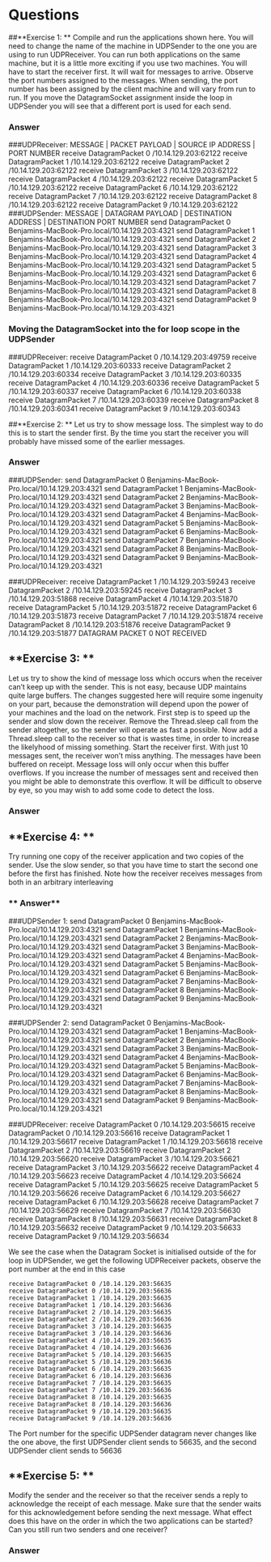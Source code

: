 # Questions

##**Exercise 1: ** 
Compile and run the applications shown here. You will need to change the name of the machine in UDPSender to the one you are using to run UDPReceiver. 
You can run both applications on the same machine, but it is a little more exciting if you use two machines. You will have to start the receiver first. 
It will wait for messages to arrive. Observe the port numbers assigned to the messages. When sending, the port number has been assigned by the client machine and will vary from run to run.
If you move the DatagramSocket assignment inside the loop in UDPSender you will see that a different port is used for each send.

### **Answer** 
###UDPReceiver:
	MESSAGE | PACKET PAYLOAD | SOURCE IP ADDRESS | PORT NUMBER
	receive DatagramPacket 0 /10.14.129.203:62122
	receive DatagramPacket 1 /10.14.129.203:62122
	receive DatagramPacket 2 /10.14.129.203:62122
	receive DatagramPacket 3 /10.14.129.203:62122
	receive DatagramPacket 4 /10.14.129.203:62122
	receive DatagramPacket 5 /10.14.129.203:62122
	receive DatagramPacket 6 /10.14.129.203:62122
	receive DatagramPacket 7 /10.14.129.203:62122
	receive DatagramPacket 8 /10.14.129.203:62122
	receive DatagramPacket 9 /10.14.129.203:62122
###UDPSender: 
	MESSAGE | DATAGRAM PAYLOAD | DESTINATION ADDRESS | DESTINATION PORT NUMBER
	send DatagramPacket 0 Benjamins-MacBook-Pro.local/10.14.129.203:4321
	send DatagramPacket 1 Benjamins-MacBook-Pro.local/10.14.129.203:4321
	send DatagramPacket 2 Benjamins-MacBook-Pro.local/10.14.129.203:4321
	send DatagramPacket 3 Benjamins-MacBook-Pro.local/10.14.129.203:4321
	send DatagramPacket 4 Benjamins-MacBook-Pro.local/10.14.129.203:4321
	send DatagramPacket 5 Benjamins-MacBook-Pro.local/10.14.129.203:4321
	send DatagramPacket 6 Benjamins-MacBook-Pro.local/10.14.129.203:4321
	send DatagramPacket 7 Benjamins-MacBook-Pro.local/10.14.129.203:4321
	send DatagramPacket 8 Benjamins-MacBook-Pro.local/10.14.129.203:4321
	send DatagramPacket 9 Benjamins-MacBook-Pro.local/10.14.129.203:4321

### Moving the DatagramSocket into the for loop scope in the UDPSender
###UDPReceiver: 
	receive DatagramPacket 0 /10.14.129.203:49759
	receive DatagramPacket 1 /10.14.129.203:60333
	receive DatagramPacket 2 /10.14.129.203:60334
	receive DatagramPacket 3 /10.14.129.203:60335
	receive DatagramPacket 4 /10.14.129.203:60336
	receive DatagramPacket 5 /10.14.129.203:60337
	receive DatagramPacket 6 /10.14.129.203:60338
	receive DatagramPacket 7 /10.14.129.203:60339
	receive DatagramPacket 8 /10.14.129.203:60341
	receive DatagramPacket 9 /10.14.129.203:60343

##**Exercise 2: **
Let us try to show message loss. The simplest way to do this is to start the sender first. By the time you start the receiver you will probably have missed some of the earlier messages.

### **Answer**

###UDPSender:
	send DatagramPacket 0 Benjamins-MacBook-Pro.local/10.14.129.203:4321
	send DatagramPacket 1 Benjamins-MacBook-Pro.local/10.14.129.203:4321
	send DatagramPacket 2 Benjamins-MacBook-Pro.local/10.14.129.203:4321
	send DatagramPacket 3 Benjamins-MacBook-Pro.local/10.14.129.203:4321
	send DatagramPacket 4 Benjamins-MacBook-Pro.local/10.14.129.203:4321
	send DatagramPacket 5 Benjamins-MacBook-Pro.local/10.14.129.203:4321
	send DatagramPacket 6 Benjamins-MacBook-Pro.local/10.14.129.203:4321
	send DatagramPacket 7 Benjamins-MacBook-Pro.local/10.14.129.203:4321
	send DatagramPacket 8 Benjamins-MacBook-Pro.local/10.14.129.203:4321
	send DatagramPacket 9 Benjamins-MacBook-Pro.local/10.14.129.203:4321


###UDPReceiver: 
	receive DatagramPacket 1 /10.14.129.203:59243
	receive DatagramPacket 2 /10.14.129.203:59245
	receive DatagramPacket 3 /10.14.129.203:51868
	receive DatagramPacket 4 /10.14.129.203:51870
	receive DatagramPacket 5 /10.14.129.203:51872
	receive DatagramPacket 6 /10.14.129.203:51873
	receive DatagramPacket 7 /10.14.129.203:51874
	receive DatagramPacket 8 /10.14.129.203:51876
	receive DatagramPacket 9 /10.14.129.203:51877
	DATAGRAM PACKET 0 NOT RECEIVED

## **Exercise 3: ** 
Let us try to show the kind of message loss which occurs when the receiver can’t keep up with the sender. This is not easy, because UDP maintains quite large buffers. 
The changes suggested here will require some ingenuity on your part, because the demonstration will depend upon the power of your machines and the load on the network.
First step is to speed up the sender and slow down the receiver. Remove the Thread.sleep call from the sender altogether, so the sender will operate as fast a possible. 
Now add a Thread.sleep call to the receiver so that is wastes time, in order to increase the likelyhood of missing something. Start the receiver first. With just 10 messages sent, 
the receiver won’t miss anything. The messages have been buffered on receipt. Message loss will only occur when this buffer overflows. If you increase the number of messages sent and 
received then you might be able to demonstrate this overflow. It will be difficult to observe by eye, so you may wish to add some code to detect the loss.

### **Answer** 


## **Exercise 4: **
Try running one copy of the receiver application and two copies of the sender. Use the slow sender, so that you have time to start the second one before the first has finished. Note how the receiver 
receives messages from both in an arbitrary interleaving

### ** Answer**

###UDPSender 1:
	send DatagramPacket 0 Benjamins-MacBook-Pro.local/10.14.129.203:4321
	send DatagramPacket 1 Benjamins-MacBook-Pro.local/10.14.129.203:4321
	send DatagramPacket 2 Benjamins-MacBook-Pro.local/10.14.129.203:4321
	send DatagramPacket 3 Benjamins-MacBook-Pro.local/10.14.129.203:4321
	send DatagramPacket 4 Benjamins-MacBook-Pro.local/10.14.129.203:4321
	send DatagramPacket 5 Benjamins-MacBook-Pro.local/10.14.129.203:4321
	send DatagramPacket 6 Benjamins-MacBook-Pro.local/10.14.129.203:4321
	send DatagramPacket 7 Benjamins-MacBook-Pro.local/10.14.129.203:4321
	send DatagramPacket 8 Benjamins-MacBook-Pro.local/10.14.129.203:4321
	send DatagramPacket 9 Benjamins-MacBook-Pro.local/10.14.129.203:4321

###UDPSender 2:
	send DatagramPacket 0 Benjamins-MacBook-Pro.local/10.14.129.203:4321
	send DatagramPacket 1 Benjamins-MacBook-Pro.local/10.14.129.203:4321
	send DatagramPacket 2 Benjamins-MacBook-Pro.local/10.14.129.203:4321
	send DatagramPacket 3 Benjamins-MacBook-Pro.local/10.14.129.203:4321
	send DatagramPacket 4 Benjamins-MacBook-Pro.local/10.14.129.203:4321
	send DatagramPacket 5 Benjamins-MacBook-Pro.local/10.14.129.203:4321
	send DatagramPacket 6 Benjamins-MacBook-Pro.local/10.14.129.203:4321
	send DatagramPacket 7 Benjamins-MacBook-Pro.local/10.14.129.203:4321
	send DatagramPacket 8 Benjamins-MacBook-Pro.local/10.14.129.203:4321
	send DatagramPacket 9 Benjamins-MacBook-Pro.local/10.14.129.203:4321

###UDPReceiver:
	receive DatagramPacket 0 /10.14.129.203:56615
	receive DatagramPacket 0 /10.14.129.203:56616
	receive DatagramPacket 1 /10.14.129.203:56617
	receive DatagramPacket 1 /10.14.129.203:56618
	receive DatagramPacket 2 /10.14.129.203:56619
	receive DatagramPacket 2 /10.14.129.203:56620
	receive DatagramPacket 3 /10.14.129.203:56621
	receive DatagramPacket 3 /10.14.129.203:56622
	receive DatagramPacket 4 /10.14.129.203:56623
	receive DatagramPacket 4 /10.14.129.203:56624
	receive DatagramPacket 5 /10.14.129.203:56625
	receive DatagramPacket 5 /10.14.129.203:56626
	receive DatagramPacket 6 /10.14.129.203:56627
	receive DatagramPacket 6 /10.14.129.203:56628
	receive DatagramPacket 7 /10.14.129.203:56629
	receive DatagramPacket 7 /10.14.129.203:56630
	receive DatagramPacket 8 /10.14.129.203:56631
	receive DatagramPacket 8 /10.14.129.203:56632
	receive DatagramPacket 9 /10.14.129.203:56633
	receive DatagramPacket 9 /10.14.129.203:56634

We see the case when the Datagram Socket is initialised outside of the for loop in UDPSender, we get the following UDPReceiver packets, observe the port number at the end in this case 
	
	receive DatagramPacket 0 /10.14.129.203:56635
	receive DatagramPacket 0 /10.14.129.203:56636
	receive DatagramPacket 1 /10.14.129.203:56635
	receive DatagramPacket 1 /10.14.129.203:56636
	receive DatagramPacket 2 /10.14.129.203:56635
	receive DatagramPacket 2 /10.14.129.203:56636
	receive DatagramPacket 3 /10.14.129.203:56635
	receive DatagramPacket 3 /10.14.129.203:56636
	receive DatagramPacket 4 /10.14.129.203:56635
	receive DatagramPacket 4 /10.14.129.203:56636
	receive DatagramPacket 5 /10.14.129.203:56635
	receive DatagramPacket 5 /10.14.129.203:56636
	receive DatagramPacket 6 /10.14.129.203:56635
	receive DatagramPacket 6 /10.14.129.203:56636
	receive DatagramPacket 7 /10.14.129.203:56635
	receive DatagramPacket 7 /10.14.129.203:56636
	receive DatagramPacket 8 /10.14.129.203:56635
	receive DatagramPacket 8 /10.14.129.203:56636
	receive DatagramPacket 9 /10.14.129.203:56635
	receive DatagramPacket 9 /10.14.129.203:56636

The Port number for the specific UDPSender datagram never changes like the one above, the first UDPSender client sends to 56635, and the second UDPSender client sends to 56636 


## **Exercise 5: **
Modify the sender and the receiver so that the receiver sends a reply to acknowledge the receipt of each message. Make sure that the sender waits for this acknowledgement before sending the next 
message. What effect does this have on the order in which the two applications can be started? Can you still run two senders and one receiver?

### **Answer**

